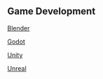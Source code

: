 Game Development
-----
[Blender](Blender.md)

[Godot](Godot.md)

[Unity](Unity.md)

[Unreal](Unreal.md)
